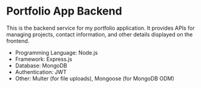 # Portfolio App Backend

This is the backend service for my portfolio application. It provides APIs for managing projects, contact information, and other details displayed on the frontend.

  -  Programming Language: Node.js
  -  Framework: Express.js
  -  Database: MongoDB
  -  Authentication: JWT
  -  Other: Multer (for file uploads), Mongoose (for MongoDB ODM)
